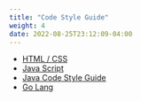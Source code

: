 ```yaml
---
title: "Code Style Guide"
weight: 4
date: 2022-08-25T23:12:09-04:00
---
```


<!---
 Copyright 2022 Google LLC

 Licensed under the Apache License, Version 2.0 (the "License");
 you may not use this file except in compliance with the License.
 You may obtain a copy of the License at

     http://www.apache.org/licenses/LICENSE-2.0

 Unless required by applicable law or agreed to in writing, software
 distributed under the License is distributed on an "AS IS" BASIS,
 WITHOUT WARRANTIES OR CONDITIONS OF ANY KIND, either express or implied.
 See the License for the specific language governing permissions and
 limitations under the License.
--->

- [HTML / CSS](https://google.github.io/styleguide/htmlcssguide.html)
- [Java Script](https://google.github.io/styleguide/jsguide.html)
- [Java Code Style Guide](https://google.github.io/styleguide/javaguide.html)
- [Go Lang](https://github.com/golang/go/wiki/CodeReviewComments)
